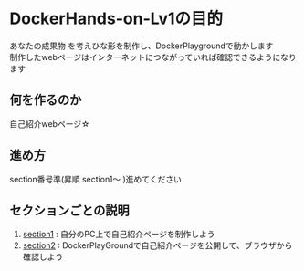 # DockerHands-on-Lv1の目的

あなたの成果物 を考えひな形を制作し、DockerPlaygroundで動かします  
制作したwebページはインターネットにつながっていれば確認できるようになります

## 何を作るのか

自己紹介webページ☆

## 進め方

section番号準(昇順 section1～ )進めてください

## セクションごとの説明

1. [section1](https://github.com/GitEngHar/GrowTheLatestTechnorogy/blob/main/DockerHandson/Level1/section1.md) : 自分のPC上で自己紹介ページを制作しよう
2. [section2](https://github.com/GitEngHar/GrowTheLatestTechnorogy/blob/main/DockerHandson/Level1/section2.md) : DockerPlayGroundで自己紹介ページを公開して、ブラウザから確認しよう

